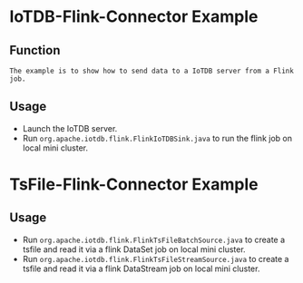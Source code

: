 <!--

    Licensed to the Apache Software Foundation (ASF) under one
    or more contributor license agreements.  See the NOTICE file
    distributed with this work for additional information
    regarding copyright ownership.  The ASF licenses this file
    to you under the Apache License, Version 2.0 (the
    "License"); you may not use this file except in compliance
    with the License.  You may obtain a copy of the License at

        http://www.apache.org/licenses/LICENSE-2.0

    Unless required by applicable law or agreed to in writing,
    software distributed under the License is distributed on an
    "AS IS" BASIS, WITHOUT WARRANTIES OR CONDITIONS OF ANY
    KIND, either express or implied.  See the License for the
    specific language governing permissions and limitations
    under the License.

-->
# IoTDB-Flink-Connector Example

## Function
```
The example is to show how to send data to a IoTDB server from a Flink job.
```

## Usage

* Launch the IoTDB server.
* Run `org.apache.iotdb.flink.FlinkIoTDBSink.java` to run the flink job on local mini cluster.

# TsFile-Flink-Connector Example

## Usage

* Run `org.apache.iotdb.flink.FlinkTsFileBatchSource.java` to create a tsfile and read it via a flink DataSet job on local mini cluster.
* Run `org.apache.iotdb.flink.FlinkTsFileStreamSource.java` to create a tsfile and read it via a flink DataStream job on local mini cluster.
